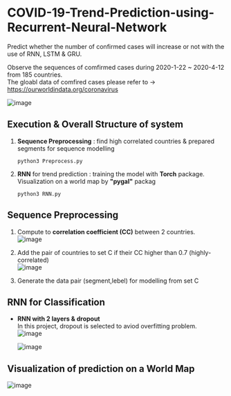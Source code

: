 # COVID-19-Trend-Prediction-using-Recurrent-Neural-Network
Predict whether the number of confirmed cases will increase or not with the use of RNN, LSTM &amp; GRU.

Observe the sequences of comfirmed cases during 2020-1-22 ~ 2020-4-12 from 185 countries.  
The gloabl data of comfired cases please refer to -> https://ourworldindata.org/coronavirus  

  ![image](https://user-images.githubusercontent.com/78803926/132695426-95a8f4cd-b9e2-40ea-bd24-66a3b5f4d9af.png)  
  
  
## Execution & Overall Structure of system  
 1. **Sequence Preprocessing** : find high correlated countries & prepared segments for sequence modelling  
    ```
    python3 Preprocess.py
    ```
 2. **RNN** for trend prediction : training the model with **Torch** package.  
    Visualization on a world map by **"pygal"** packag  
     ```
    python3 RNN.py
    ```  
    
     
## Sequence Preprocessing  
  1. Compute to **correlation coefficient (CC)** between 2 countries.  
     ![image](https://user-images.githubusercontent.com/78803926/132826430-d0208042-35dc-497c-bde2-730d73fd9e42.png)
  
  2. Add the pair of countries to set C if their CC higher than 0.7 (highly-correlated)  
     ![image](https://user-images.githubusercontent.com/78803926/132838262-b0dca023-09bb-46bb-859d-a272e4f362b7.png)

  4. Generate the data pair (segment,lebel) for modelling from set C  
    
    
    
## RNN for Classification  
 
  - **RNN with 2 layers & dropout**  
    In this project, dropout is selected to aviod overfitting problem.  
    ![image](https://user-images.githubusercontent.com/78803926/132838592-0dd30435-9c5d-461d-8aaa-ffd64927c2df.png)  
      
    ![image](https://user-images.githubusercontent.com/78803926/132838897-fa345ff7-64c5-48f6-b665-75130e513138.png) 
      
      
## Visualization of prediction on a World Map  
![image](https://user-images.githubusercontent.com/78803926/132839458-6d5ea0f0-a40d-4f50-ac82-68ad6cc7efc9.png)



